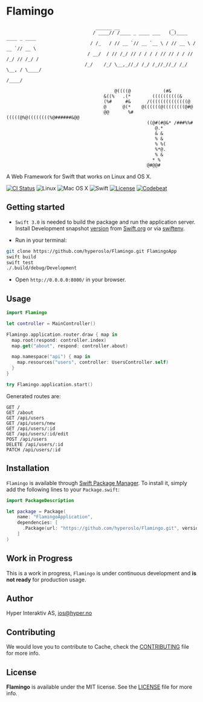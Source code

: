 # Flamingo
```
                                 ______ __                   _
                                / ____// /____ _ ____ ___   (_)____   ____ _ ____
                               / /_   / // __ `// __ `__ \ / // __ \ / __ `// __ \
                              / __/  / // /_/ // / / / / // // / / // /_/ // /_/ /
                             /_/    /_/ \__,_//_/ /_/ /_//_//_/ /_/ \__, / \____/
                                                                    /____/

                                        @((((@            (#&
                                    &((%   .(*        ((((((((((&
                                    (%#     #&      /((((((((((((((@
                                    @      @(*    @((((((@((((((((@#@
                                    @@       %#(((((@%@((((((((%@######&@@
                                                    ((@#(#@&* /###%%#
                                                       @.*
                                                       & &
                                                       % &
                                                       % %(
                                                       %*@.
                                                       % &
                                                      * %
                                                    @#@@#
```

A Web Framework for Swift that works on Linux and OS X.

[![CI Status](http://img.shields.io/travis/hyperoslo/Flamingo.svg?style=flat)](https://travis-ci.org/hyperoslo/Flamingo)
![Linux](https://img.shields.io/badge/os-linux-green.svg?style=flat)
![Mac OS X](https://img.shields.io/badge/os-Mac%20OS%20X-green.svg?style=flat)
![Swift](https://img.shields.io/badge/%20in-swift%203.0-orange.svg)
[![License](http://img.shields.io/badge/license-MIT-brightgreen.svg)](http://opensource.org/licenses/MIT)
[![Codebeat](https://codebeat.co/badges/10ee7f48-79d2-4782-8366-b261568a4e41)](https://codebeat.co/projects/github-com-hyperoslo-flamingo)

## Getting started

* `Swift 3.0` is needed to build the package and run the application server.
Install Development snapshot [version](https://github.com/hyperoslo/Flamingo/blob/master/.swift-version)
from [Swift.org](https://swift.org/download/) or via [swiftenv](https://github.com/kylef/swiftenv).

* Run in your terminal:

```sh
git clone https://github.com/hyperoslo/Flamingo.git FlamingoApp
swift build
swift test
./.build/debug/Development
```

* Open `http://0.0.0.0:8000/` in your browser.

## Usage

```swift
import Flamingo

let controller = MainController()

Flamingo.application.router.draw { map in
  map.root(respond: controller.index)
  map.get("about", respond: controller.about)

  map.namespace("api") { map in
    map.resources("users", controller: UsersController.self)
  }
}

try Flamingo.application.start()
```

Generated routes are:

```http
GET /
GET /about
GET /api/users
GET /api/users/new
GET /api/users/:id
GET /api/users/:id/edit
POST /api/users
DELETE /api/users/:id
PATCH /api/users/:id
```

## Installation

`Flamingo` is available through [Swift Package Manager](https://github.com/apple/swift-package-manager).
To install it, simply add the following lines to your `Package.swift`:

```swift
import PackageDescription

let package = Package(
    name: "FlamingoApplication",
    dependencies: [
      .Package(url: "https://github.com/hyperoslo/Flamingo.git", versions: Version(0,1,0)..<Version(1,0,0))
    ]
)
```

## Work in Progress

This is a work in progress, `Flamingo` is under continuous development and
**is not ready** for production usage.

## Author

Hyper Interaktiv AS, ios@hyper.no

## Contributing

We would love you to contribute to Cache, check the [CONTRIBUTING](https://github.com/hyperoslo/Flamingo/blob/master/CONTRIBUTING.md)
file for more info.

## License

**Flamingo** is available under the MIT license. See the [LICENSE](https://github.com/hyperoslo/Flamingo/blob/master/LICENSE.md) file for more info.
